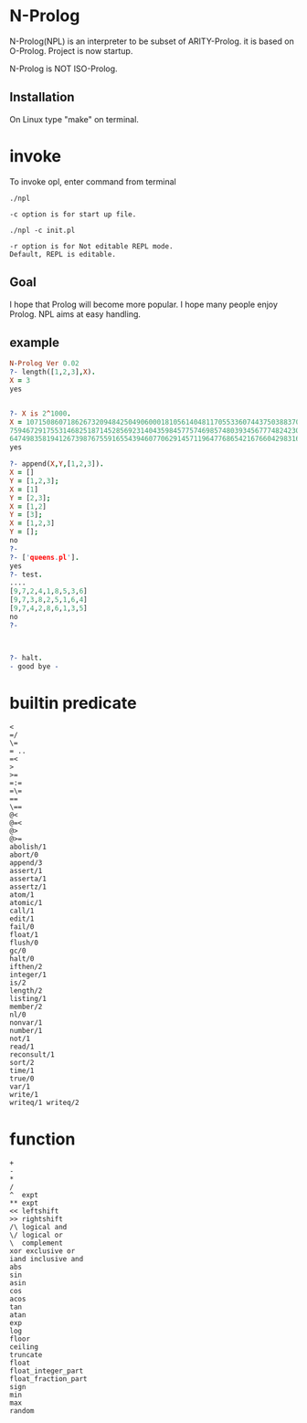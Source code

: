 # N-Prolog
N-Prolog(NPL) is an interpreter to be subset of ARITY-Prolog.
it is based on O-Prolog. Project is now startup.

N-Prolog is NOT ISO-Prolog.

## Installation
On Linux  type "make" on terminal.


# invoke
To invoke opl, enter command from terminal

```
./npl

-c option is for start up file.

./npl -c init.pl

-r option is for Not editable REPL mode.
Default, REPL is editable.
```

## Goal
I hope that Prolog will become more popular. I hope many people enjoy Prolog. NPL aims at easy handling.

## example
```prolog
N-Prolog Ver 0.02
?- length([1,2,3],X).
X = 3
yes


?- X is 2^1000.
X = 107150860718626732094842504906000181056140481170553360744375038837035105112493612249319837881569585812
7594672917553146825187145285692314043598457757469857480393456777482423098542107460506237114187795418215304
6474983581941267398767559165543946077062914571196477686542167660429831652624386837205668069376
yes

?- append(X,Y,[1,2,3]).
X = []
Y = [1,2,3];
X = [1]
Y = [2,3];
X = [1,2]
Y = [3];
X = [1,2,3]
Y = [];
no
?- 
?- ['queens.pl'].
yes
?- test.
....
[9,7,2,4,1,8,5,3,6]
[9,7,3,8,2,5,1,6,4]
[9,7,4,2,8,6,1,3,5]
no
?- 



?- halt.
- good bye -

```

# builtin predicate

```
<
=/
\=
= ..
=<
> 
>=
=:=
=\=
==
\==
@<
@=<
@>
@>=
abolish/1
abort/0
append/3
assert/1
asserta/1
assertz/1
atom/1
atomic/1
call/1
edit/1
fail/0
float/1
flush/0 
gc/0
halt/0
ifthen/2
integer/1
is/2
length/2
listing/1
member/2
nl/0
nonvar/1
number/1
not/1
read/1
reconsult/1
sort/2
time/1
true/0
var/1
write/1
writeq/1 writeq/2
```

# function
```
+
-
*
/
^  expt
** expt
<< leftshift
>> rightshift
/\ logical and
\/ logical or
\  complement
xor exclusive or
iand inclusive and
abs 
sin
asin
cos 
acos
tan
atan
exp
log
floor
ceiling
truncate
float
float_integer_part
float_fraction_part
sign
min
max
random
```